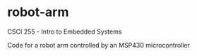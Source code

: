 # robot-arm

CSCI 255 - Intro to Embedded Systems

Code for a robot arm controlled by an MSP430 microcontroller

